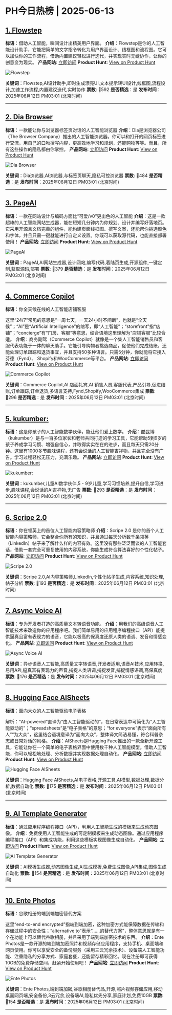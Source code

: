 # PH今日热榜 | 2025-06-13

## [1. Flowstep](https://www.producthunt.com/posts/flowstep?utm_campaign=producthunt-api&utm_medium=api-v2&utm_source=Application%3A+dev+%28ID%3A+189358%29)
**标语**：借助人工智能，瞬间设计出精美用户界面。
**介绍**：Flowstep是你的人工智能设计助手，它能把简单的文字指令转化为用户界面设计、线框图和流程图。它可以加快你的工作流程，借助内置建议轻松进行迭代，并实现实时无缝协作，让你的创意变为现实。
**产品网站**: [立即访问](https://www.producthunt.com/r/O3P4YZI5HO75Z5?utm_campaign=producthunt-api&utm_medium=api-v2&utm_source=Application%3A+dev+%28ID%3A+189358%29)
**Product Hunt**: [View on Product Hunt](https://www.producthunt.com/posts/flowstep?utm_campaign=producthunt-api&utm_medium=api-v2&utm_source=Application%3A+dev+%28ID%3A+189358%29)

![Flowstep](https://ph-files.imgix.net/6293a4eb-0491-4268-92a5-688ce248929d.png?auto=format)

**关键词**：Flowstep,AI设计助手,即时生成漂亮UI,文本提示转UI设计,线框图,流程设计,加速工作流程,内置建议迭代,实时协作
**票数**: 🔺592
**是否精选**：是
**发布时间**：2025年06月12日 PM03:01 (北京时间)

---

## [2. Dia Browser](https://www.producthunt.com/posts/dia-browser?utm_campaign=producthunt-api&utm_medium=api-v2&utm_source=Application%3A+dev+%28ID%3A+189358%29)
**标语**：一款能让你与浏览器标签页对话的人工智能浏览器
**介绍**：Dia是浏览器公司（The Browser Company）推出的人工智能浏览器。你可以和打开的网页标签进行交流，用自己的口吻撰写内容，更高效地学习和规划，还能购物等等。而且，所有这些操作的隐私都由你掌控。
**产品网站**: [立即访问](https://www.producthunt.com/r/WTXXMNEFI6ONBU?utm_campaign=producthunt-api&utm_medium=api-v2&utm_source=Application%3A+dev+%28ID%3A+189358%29)
**Product Hunt**: [View on Product Hunt](https://www.producthunt.com/posts/dia-browser?utm_campaign=producthunt-api&utm_medium=api-v2&utm_source=Application%3A+dev+%28ID%3A+189358%29)

![Dia Browser](https://ph-files.imgix.net/6252b17d-2325-402c-a117-30a1e4e34498.jpeg?auto=format)

**关键词**：Dia浏览器,AI浏览器,与标签页聊天,隐私可控浏览器
**票数**: 🔺484
**是否精选**：是
**发布时间**：2025年06月12日 PM03:01 (北京时间)

---

## [3. PageAI](https://www.producthunt.com/posts/pageai?utm_campaign=producthunt-api&utm_medium=api-v2&utm_source=Application%3A+dev+%28ID%3A+189358%29)
**标语**：一款在网站设计与编码方面比“可爱/v0”更出色的人工智能
**介绍**：这是一款超棒的人工智能网站生成器，能在短短几分钟内为你规划、设计并编写好落地页。它采用开源且文档完善的组件，能构建页面线框图、撰写文案，还能帮你挑选颜色和字体，并且只需一键就能进行自定义设置。你既可以获取源代码，也能直接部署使用！
**产品网站**: [立即访问](https://www.producthunt.com/r/AYCWHOCUKMWMVD?utm_campaign=producthunt-api&utm_medium=api-v2&utm_source=Application%3A+dev+%28ID%3A+189358%29)
**Product Hunt**: [View on Product Hunt](https://www.producthunt.com/posts/pageai?utm_campaign=producthunt-api&utm_medium=api-v2&utm_source=Application%3A+dev+%28ID%3A+189358%29)

![PageAI](https://ph-files.imgix.net/9533112c-a034-4086-a6dc-0a71c1d31db1.png?auto=format)

**关键词**：PageAI,AI网站生成器,设计网站,编写代码,着陆页生成,开源组件,一键定制,获取源码,部署
**票数**: 🔺379
**是否精选**：是
**发布时间**：2025年06月12日 PM03:01 (北京时间)

---

## [4. Commerce Copilot](https://www.producthunt.com/posts/commerce-copilot?utm_campaign=producthunt-api&utm_medium=api-v2&utm_source=Application%3A+dev+%28ID%3A+189358%29)
**标语**：你全天候在线的人工智能店铺客服

这里“24/7”常见的意思是“一周七天，一天24小时不间断”，也就是“全天候”；“AI”是“Artificial Intelligence”的缩写，即“人工智能”；“storefront”指“店铺”；“concierge”有“门房、客服”等意思，结合语境这里理解为“店铺客服”比较合适。
**介绍**：商务副驾（Commerce Copilot）就像是一个集人工智能销售员和客服代表功能于一体的聊天助手。它能引导购物者挑选商品，促使他们完成结账，还能处理订单跟踪和退货事宜，并且支持50多种语言。只需5分钟，你就能将它接入芬德（Fynd）、 Shopify和WooCommerce等平台。
**产品网站**: [立即访问](https://www.producthunt.com/r/WUS42IOWQFZH2Q?utm_campaign=producthunt-api&utm_medium=api-v2&utm_source=Application%3A+dev+%28ID%3A+189358%29)
**Product Hunt**: [View on Product Hunt](https://www.producthunt.com/posts/commerce-copilot?utm_campaign=producthunt-api&utm_medium=api-v2&utm_source=Application%3A+dev+%28ID%3A+189358%29)

![Commerce Copilot](https://ph-files.imgix.net/81de6f00-1fa3-49cb-9b5f-82b149206215.jpeg?auto=format)

**关键词**：Commerce Copilot,AI 店面礼宾,AI 销售人员,客服代表,产品引导,促进结账,订单跟踪,订单退货,多语言支持,Fynd,Shopify,WooCommerce集成
**票数**: 🔺296
**是否精选**：是
**发布时间**：2025年06月12日 PM03:01 (北京时间)

---

## [5. kukumber: ](https://www.producthunt.com/posts/kukumber?utm_campaign=producthunt-api&utm_medium=api-v2&utm_source=Application%3A+dev+%28ID%3A+189358%29)
**标语**：这是你孩子的人工智能数学伙伴，能让他们爱上数学。
**介绍**：酷昆博（kukumber）是与一百多位家长和老师共同打造的学习工具，它能帮助5到9岁的孩子养成学习习惯、增强自信心，并取得实实在在的进步，而且每天只需20分钟。这里有1000多节趣味课程，还有会说话的人工智能吉祥物，并且完全没有广告。学习过程轻松无压力，充满乐趣。
**产品网站**: [立即访问](https://www.producthunt.com/r/3BJ6K73IOHS7IJ?utm_campaign=producthunt-api&utm_medium=api-v2&utm_source=Application%3A+dev+%28ID%3A+189358%29)
**Product Hunt**: [View on Product Hunt](https://www.producthunt.com/posts/kukumber?utm_campaign=producthunt-api&utm_medium=api-v2&utm_source=Application%3A+dev+%28ID%3A+189358%29)

![kukumber: ](https://ph-files.imgix.net/d1446478-8614-4065-8cc1-f95c412df1b4.png?auto=format)

**关键词**：kukumber,儿童AI数学伙伴,5 - 9岁儿童,学习习惯培养,提升自信,学习进步,趣味课程,会说话的AI吉祥物,无广告
**票数**: 🔺293
**是否精选**：是
**发布时间**：2025年06月12日 PM03:01 (北京时间)

---

## [6. Scripe 2.0](https://www.producthunt.com/posts/scripe-2-0?utm_campaign=producthunt-api&utm_medium=api-v2&utm_source=Application%3A+dev+%28ID%3A+189358%29)
**标语**：你在领英上的首位人工智能内容策略师
**介绍**：Scripe 2.0 是你的首个人工智能内容策略师，它会整合你所有的知识，并且通过每天分析数千条领英（LinkedIn）帖子来了解什么样的内容有效。这里没有那些泛泛而谈的人工智能套话，借助一套完全可重复使用的内容系统，你能生成符合算法喜好的个性化帖子。
**产品网站**: [立即访问](https://www.producthunt.com/r/D6SHNFRPX3VFOV?utm_campaign=producthunt-api&utm_medium=api-v2&utm_source=Application%3A+dev+%28ID%3A+189358%29)
**Product Hunt**: [View on Product Hunt](https://www.producthunt.com/posts/scripe-2-0?utm_campaign=producthunt-api&utm_medium=api-v2&utm_source=Application%3A+dev+%28ID%3A+189358%29)

![Scripe 2.0](https://ph-files.imgix.net/539e59f8-e9f0-44cf-9d54-5a6ba0eae8ff.png?auto=format)

**关键词**：Scripe 2.0,AI内容策略师,LinkedIn,个性化帖子生成,内容系统,知识处理,帖子分析
**票数**: 🔺193
**是否精选**：是
**发布时间**：2025年06月12日 PM03:01 (北京时间)

---

## [7. Async Voice AI](https://www.producthunt.com/posts/async-voice-ai?utm_campaign=producthunt-api&utm_medium=api-v2&utm_source=Application%3A+dev+%28ID%3A+189358%29)
**标语**：专为开发者打造的高质量文本转语音功能。
**介绍**：用我们的高级语音人工智能技术来改造你的应用程序吧。我们简单易用的应用程序编程接口（API）能提供逼真且富有表现力的语音，它能以极高的保真度还原人类的语调、发音和情感变化。
**产品网站**: [立即访问](https://www.producthunt.com/r/ABZSRAN2TMZJG3?utm_campaign=producthunt-api&utm_medium=api-v2&utm_source=Application%3A+dev+%28ID%3A+189358%29)
**Product Hunt**: [View on Product Hunt](https://www.producthunt.com/posts/async-voice-ai?utm_campaign=producthunt-api&utm_medium=api-v2&utm_source=Application%3A+dev+%28ID%3A+189358%29)

![Async Voice AI](https://ph-files.imgix.net/c23c958a-4563-4ccb-bd1d-730083cceb64.png?auto=format)

**关键词**：异步语音人工智能,高质量文字转语音,开发者适用,语音AI技术,应用转换,易用API,逼真富有表现力的声音,捕捉人类语调,捕捉发音,捕捉情感语调,高保真度
**票数**: 🔺176
**是否精选**：是
**发布时间**：2025年06月12日 PM03:01 (北京时间)

---

## [8. Hugging Face AISheets](https://www.producthunt.com/posts/hugging-face-aisheets?utm_campaign=producthunt-api&utm_medium=api-v2&utm_source=Application%3A+dev+%28ID%3A+189358%29)
**标语**：面向大众的人工智能驱动电子表格

解析：“AI-powered”直译为“由人工智能驱动的”，在日常表达中可简化为“人工智能驱动的”；“spreadsheets”是“电子表格”的意思；“for everyone”表示“面向所有人”“为大众”，这里结合语境意译为“面向大众”，整体译文简洁易懂，符合科普杂志或日常对话的风格。
**介绍**：AISheets是Hugging Face推出的一款全新开源工具，它能让你在一个简单的电子表格界面中使用数千种人工智能模型。借助人工智能，你可以轻松地处理、分析数据并实现数据处理自动化。
**产品网站**: [立即访问](https://www.producthunt.com/r/YDIAAJLH52XZV4?utm_campaign=producthunt-api&utm_medium=api-v2&utm_source=Application%3A+dev+%28ID%3A+189358%29)
**Product Hunt**: [View on Product Hunt](https://www.producthunt.com/posts/hugging-face-aisheets?utm_campaign=producthunt-api&utm_medium=api-v2&utm_source=Application%3A+dev+%28ID%3A+189358%29)

![Hugging Face AISheets](https://ph-files.imgix.net/641aa23b-9ce1-4785-98a9-b06dfd54b146.png?auto=format)

**关键词**：Hugging Face AISheets,AI电子表格,开源工具,AI模型,数据处理,数据分析,数据自动化
**票数**: 🔺175
**是否精选**：是
**发布时间**：2025年06月12日 PM03:01 (北京时间)

---

## [9. AI Template Generator](https://www.producthunt.com/posts/ai-template-generator?utm_campaign=producthunt-api&utm_medium=api-v2&utm_source=Application%3A+dev+%28ID%3A+189358%29)
**标语**：通过应用程序编程接口（API），利用人工智能生成的模板来生成动态图像。
**介绍**：免费使用人工智能生成的可定制模板来生成动态图像。通过应用程序编程接口（API）和集成功能，利用这些模板实现图像生成自动化。
**产品网站**: [立即访问](https://www.producthunt.com/r/OJYZWR2CCB5KIS?utm_campaign=producthunt-api&utm_medium=api-v2&utm_source=Application%3A+dev+%28ID%3A+189358%29)
**Product Hunt**: [View on Product Hunt](https://www.producthunt.com/posts/ai-template-generator?utm_campaign=producthunt-api&utm_medium=api-v2&utm_source=Application%3A+dev+%28ID%3A+189358%29)

![AI Template Generator](https://ph-files.imgix.net/058f00b7-73b7-440b-89e8-618fc37c6c16.png?auto=format)

**关键词**：AI模板生成器,动态图像生成,AI生成模板,免费生成图像,API集成,图像生成自动化
**票数**: 🔺154
**是否精选**：是
**发布时间**：2025年06月12日 PM03:01 (北京时间)

---

## [10. Ente Photos](https://www.producthunt.com/posts/ente-photos?utm_campaign=producthunt-api&utm_medium=api-v2&utm_source=Application%3A+dev+%28ID%3A+189358%29)
**标语**：谷歌相册的端到端加密替代方案

这里“end-to-end encrypted”指端到端加密，这种加密方式能保障数据在传输和存储过程中的安全性；“alternative to”表示“……的替代方案”，整体意思就是有一个在功能上可以替代谷歌相册，并且采用了端到端加密技术的东西。
**介绍**：Ente Photos是一款开源的端到端加密照片和视频存储应用程序，支持手机、桌面端和网页使用。你可以享受安全的备份服务（采用三云冗余技术）、设备端人工智能功能、注重隐私的分享方式、家庭套餐，还能留存精彩回忆。现在注册即可获得10GB的免费存储空间，赶紧开始使用吧！
**产品网站**: [立即访问](https://www.producthunt.com/r/6GUJ7WRBI5MFXZ?utm_campaign=producthunt-api&utm_medium=api-v2&utm_source=Application%3A+dev+%28ID%3A+189358%29)
**Product Hunt**: [View on Product Hunt](https://www.producthunt.com/posts/ente-photos?utm_campaign=producthunt-api&utm_medium=api-v2&utm_source=Application%3A+dev+%28ID%3A+189358%29)

![Ente Photos](https://ph-files.imgix.net/764b83a0-6e84-42eb-ad10-84e7a050d81c.jpeg?auto=format)

**关键词**：Ente Photos,端到端加密,谷歌相册替代品,开源,照片视频存储应用,移动桌面网页端,安全备份,3云冗余,设备端AI,隐私优先分享,家庭计划,免费10GB
**票数**: 🔺154
**是否精选**：是
**发布时间**：2025年06月12日 PM03:01 (北京时间)

---

